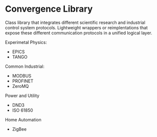 # Convergence Library

Class library that integrates different scientific research and industrial control system protocols. Lightweight wrappers or reimplentations that expose these different communication protocols in a unified logical layer. 

Experimetal Physics:
- EPICS
- TANGO

Common Industrial:
- MODBUS
- PROFINET
- ZeroMQ

Power and Utility
- DND3
- ISO 61850

Home Automation
- ZigBee
